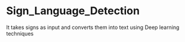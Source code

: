 # Sign_Language_Detection
It takes signs as input and converts them into text using Deep learning techniques
